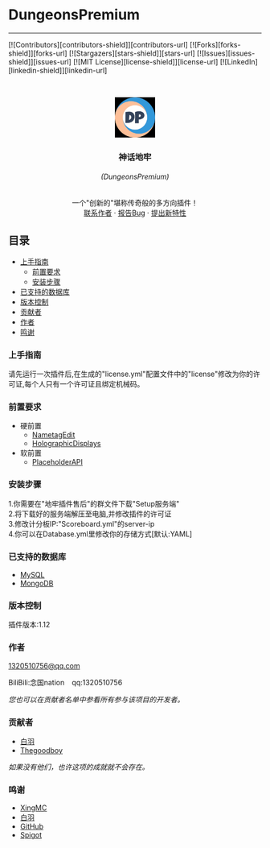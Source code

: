 DungeonsPremium
===============
--------------------------------------------------

[![Contributors][contributors-shield]][contributors-url]
[![Forks][forks-shield]][forks-url]
[![Stargazers][stars-shield]][stars-url]
[![Issues][issues-shield]][issues-url]
[![MIT License][license-shield]][license-url]
[![LinkedIn][linkedin-shield]][linkedin-url]

<br />
<p align="center">
    <img src="https://github.com/NGat1on/DungeonsPremium/blob/main/image/icon.png" width="80" height="80" />
    <h3 align="center">神话地牢</h3>
    <h6 align="center">(DungeonsPremium)</h6>
    <p align="center">
    一个"创新的"堪称传奇般的多方向插件！
    <br />
    <a href="http://wpa.qq.com/msgrd?v=3&uin=1320510756&site=qq&menu=yes">联系作者</a>
    ·
    <a href="http://inkpixel.top:800/jianyi.php">报告Bug</a>
    ·
    <a href="http://inkpixel.top:800/jianyi.php">提出新特性</a>
    <br />
</p>

## 目录

- [上手指南](#上手指南)
    - [前置要求](#前置要求)
    - [安装步骤](#安装步骤)
- [已支持的数据库](#已支持的数据库)
- [版本控制](#版本控制)
- [贡献者](#贡献者)
- [作者](#作者)
- [鸣谢](#鸣谢)

### 上手指南
请先运行一次插件后,在生成的"license.yml"配置文件中的"license"修改为你的许可证,每个人只有一个许可证且绑定机械码。

### 前置要求
- 硬前置
    - [NametagEdit](https://www.spigotmc.org/resources/nametagedit.3836/)
    - [HolographicDisplays](https://dev.bukkit.org/projects/holographic-displays)
- 软前置
    - [PlaceholderAPI](https://www.spigotmc.org/resources/placeholderapi.6245)

### 安装步骤
1.你需要在"地牢插件售后"的群文件下载"Setup服务端"<br />
2.将下载好的服务端解压至电脑,并修改插件的许可证<br />
3.修改计分板IP:"Scoreboard.yml"的server-ip<br />
4.你可以在Database.yml里修改你的存储方式[默认:YAML]

### 已支持的数据库
- [MySQL](https://www.mysql.com/)
- [MongoDB](https://www.mongodb.com/)

### 版本控制
插件版本:1.12

### 作者
1320510756@qq.com

BiliBili:念国nation  &ensp; qq:1320510756

*您也可以在贡献者名单中参看所有参与该项目的开发者。*

### 贡献者
- [白羽](http://wpa.qq.com/msgrd?v=3&uin=1326678767&site=qq&menu=yes)
- [Thegoodboy](http://wpa.qq.com/msgrd?v=3&uin=1512592535&site=qq&menu=yes)

*如果没有他们，也许这项的成就就不会存在。*

### 鸣谢
- [XingMC](http://wpa.qq.com/msgrd?v=3&uin=2603494537&site=qq&menu=yes)
- [白羽](http://wpa.qq.com/msgrd?v=3&uin=1326678767&site=qq&menu=yes)
- [GitHub](https://github.com)
- [Spigot](https://www.spigotmc.org/)
